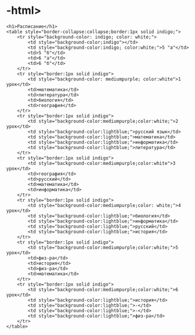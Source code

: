 # -html>
    <h1>Расписание</h1>
    <table style="border-collapse:collapse;border:1px solid indigo;">
        <tr style="background-color: indigo; color: white;">
            <td style="background-color;indigo"></td>
            <td style="background-color:indigo; color:white;">5 "а"</td>
            <td>5 "б"</td>
            <td>6 "а"</td>
            <td>6 "б"</td>
        </tr>
        <tr style="border:1px solid indigo"> 
            <td style="background-color: mediumpurple; color:white">1 урок</td>
            <td>математика</td>
            <td>литература</td>
            <td>биология</td>
            <td>география</td>
        </tr>
        <tr style="border:1px solid indigo">
            <td style="background-color:mediumpurple;color:white;">2 урок</td>
            <td style="background-color:lightblue;">русский язык</td>
            <td style="background-color:lightblue;">математика</td>
            <td style="background-color:lightblue;">информатика</td>
            <td style="background-color:lightblue;">литература</td>
        </tr>
        <tr style="border:1px solid indigo">
            <td style="background-color:mediumpurple;color:white">3 урок</td>
            <td>география</td>
            <td>русский</td>
            <td>математика</td>
            <td>информатика</td>
        </tr>
        <tr style="border:1px solid indigo">
            <td style="background-color:mediumpurple;color: white;">4 урок</td>
            <td style="background-color:lightblue;">биология</td>
            <td style="background-color:lightblue;">информатика</td>
            <td style="background-color:lightblue;">русский</td>
            <td style="background-color:lightblue;">история</td>
        </tr>
        <tr style="border:1px solid indigo">
            <td style="background-color:mediumpurple;color:white;">5 урок</td>
            <td>физ-ра</td>
            <td>история</td>
            <td>физ-ра</td>
            <td>математика</td>
        </tr>
        <tr style="border:1px solid indigo">
            <td style="background-color:mediumpurple;color:white;">6 урок</td>
            <td style="background-color:lightblue;">история</td>
            <td style="background-color:lightblue;">-</td>
            <td style="background-color:lightblue;">-</td>
            <td style="background-color:lightblue;">физ-ра</td>
        </tr>
    </table>
</html>
